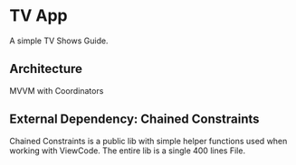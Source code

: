 # TV App
A simple TV Shows Guide.

## Architecture
MVVM with Coordinators

## External Dependency: Chained Constraints 
Chained Constraints is a public lib with simple helper functions used when working with ViewCode. 
The entire lib is a single 400 lines File. 
